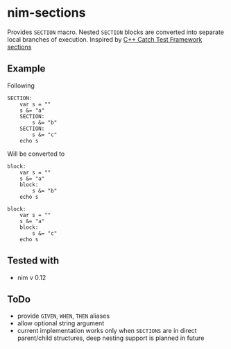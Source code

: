 # nim-sections


Provides `SECTION` macro. Nested `SECTION` blocks are converted into separate local branches of execution.
Inspired by [C++ Catch Test Framework sections](https://github.com/philsquared/Catch/blob/master/docs/tutorial.md#test-cases-and-sections)


## Example


Following

```
SECTION:
    var s = ""
    s &= "a"
    SECTION:
        s &= "b"
    SECTION:
        s &= "c"
    echo s
```
Will be converted to
```
block:
    var s = ""
    s &= "a"
    block:
        s &= "b"
    echo s

block:
    var s = ""
    s &= "a"
    block:
        s &= "c"
    echo s
```

## Tested with

  - nim v 0.12


## ToDo
  - provide `GIVEN`, `WHEN`, `THEN` aliases
  - allow optional string argument
  - current implementation works only when `SECTIONS` are in direct parent/child structures, deep nesting support is planned in future


